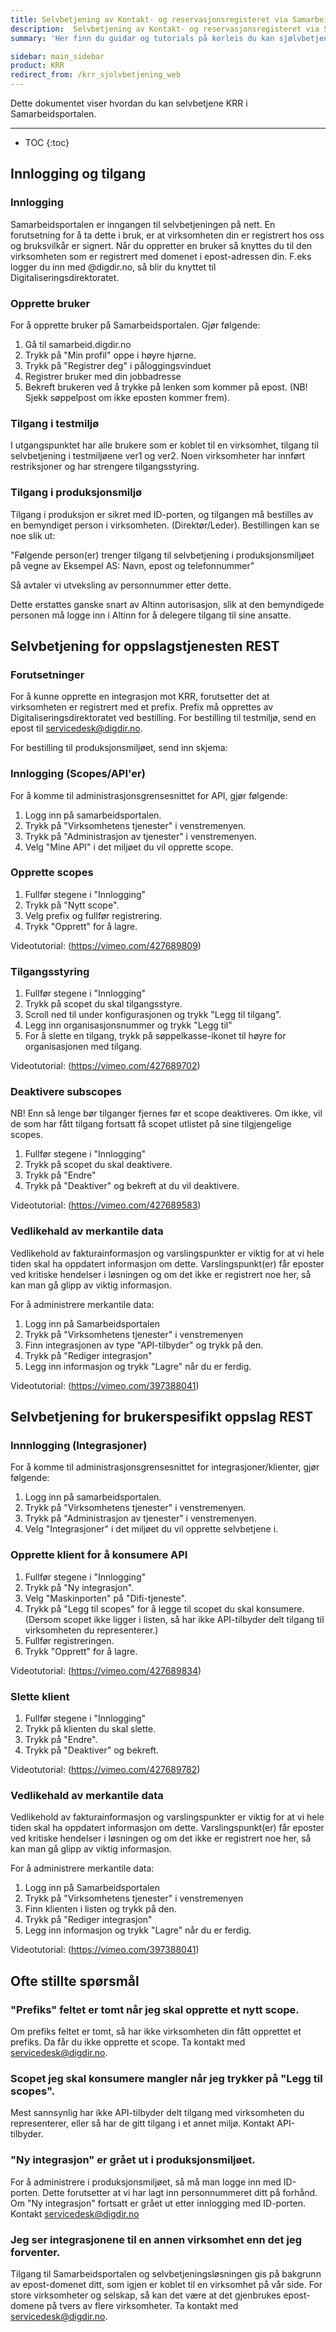```yaml
---
title: Selvbetjening av Kontakt- og reservasjonsregisteret via Samarbeidsportalen
description:  Selvbetjening av Kontakt- og reservasjonsregisteret via Samarbeidsportalen
summary: 'Her finn du guidar og tutorials på korleis du kan sjølvbetjene KRR via Samarbeidsportalen'

sidebar: main_sidebar
product: KRR
redirect_from: /krr_sjolvbetjening_web
---
```


Dette dokumentet viser hvordan du kan selvbetjene KRR i Samarbeidsportalen.

---
* TOC
{:toc}

## Innlogging og tilgang

### Innlogging

Samarbeidsportalen er inngangen til selvbetjeningen på nett. En forutsetning for å ta dette i bruk, er at virksomheten din er registrert hos oss og bruksvilkår er signert. Når du oppretter en bruker så knyttes du til den virksomheten som er registrert med domenet i epost-adressen din. F.eks logger du inn med <navn>@digdir.no, så blir du knyttet til Digitaliseringsdirektoratet.

### Opprette bruker

For å opprette bruker på Samarbeidsportalen. Gjør følgende:

1. Gå til samarbeid.digdir.no
2. Trykk på "Min profil" oppe i høyre hjørne.
3. Trykk på "Registrer deg" i påloggingsvinduet
4. Registrer bruker med din jobbadresse
5. Bekreft brukeren ved å trykke på lenken som kommer på epost. (NB! Sjekk søppelpost om ikke eposten kommer frem).

### Tilgang i testmiljø

I utgangspunktet har alle brukere som er koblet til en virksomhet, tilgang til selvbetjening i testmiljøene ver1 og ver2. Noen virksomheter har innført restriksjoner og har strengere tilgangsstyring.


### Tilgang i produksjonsmiljø

Tilgang i produksjon er sikret med ID-porten, og tilgangen må bestilles av en bemyndiget person i virksomheten. (Direktør/Leder). Bestillingen kan se noe slik ut:

"Følgende person(er) trenger tilgang til selvbetjening i produksjonsmiljøet på vegne av Eksempel AS:
Navn, epost og telefonnummer"

Så avtaler vi utveksling av personnummer etter dette.

Dette erstattes ganske snart av Altinn autorisasjon, slik at den bemyndigede personen må logge inn i Altinn for å delegere tilgang til sine ansatte.

## Selvbetjening for oppslagstjenesten REST

### Forutsetninger

For å kunne opprette en integrasjon mot KRR, forutsetter det at virksomheten er registrert med et prefix. Prefix må opprettes av Digitaliseringsdirektoratet ved bestilling. For bestilling til testmiljø, send en epost til servicedesk@digdir.no.

For bestilling til produksjonsmiljøet, send inn skjema:

### Innlogging (Scopes/API'er)

For å komme til administrasjonsgrensesnittet for API, gjør følgende:

1. Logg inn på samarbeidsportalen.
2. Trykk på "Virksomhetens tjenester" i venstremenyen.
3. Trykk på "Administrasjon av tjenester" i venstremenyen.
4. Velg "Mine API" i det miljøet du vil opprette scope.

### Opprette scopes

1. Fullfør stegene i "Innlogging"
2. Trykk på "Nytt scope".
3. Velg prefix og fullfør registrering.
4. Trykk "Opprett" for å lagre.

Videotutorial: (https://vimeo.com/427689809)

<!--kommentert bort pga død lenke under-->

<!--
[![Opprette scopes](https://samarbeid.difi.no/sites/samarbeid2/files/videotutorial_300px.png)](https://vimeo.com/427689809 "Opprette scopes")
-->
### Tilgangsstyring

1. Fullfør stegene i "Innlogging"
2. Trykk på scopet du skal tilgangsstyre.
3. Scroll ned til under konfigurasjonen og trykk "Legg til tilgang".
4. Legg inn organisasjonsnummer og trykk "Legg til"
5. For å slette en tilgang, trykk på søppelkasse-ikonet til høyre for organisasjonen med tilgang.

Videotutorial: (https://vimeo.com/427689702)

<!--kommentert bort pga død lenke under-->

<!--
[![Tilgangsstyre scopes](https://samarbeid.difi.no/sites/samarbeid2/files/videotutorial_300px.png)](https://vimeo.com/427689702 "Tilgangsstyre scopes")
-->

### Deaktivere subscopes

NB! Enn så lenge bør tilganger fjernes før et scope deaktiveres. Om ikke, vil de som har fått tilgang fortsatt få scopet utlistet på sine tilgjengelige scopes.

1. Fullfør stegene i "Innlogging"
2. Trykk på scopet du skal deaktivere.
3. Trykk på "Endre"
4. Trykk på "Deaktiver" og bekreft at du vil deaktivere.

Videotutorial: (https://vimeo.com/427689583)
<!--kommentert bort pga død lenke under-->
<!--
[![Deaktivere scopes](https://samarbeid.difi.no/sites/samarbeid2/files/videotutorial_300px.png)](https://vimeo.com/427689583 "Deaktivere scopes")
-->

### Vedlikehald av merkantile data

Vedlikehold av fakturainformasjon og varslingspunkter er viktig for at vi hele tiden skal ha oppdatert informasjon om dette. Varslingspunkt(er) får eposter ved kritiske hendelser i løsningen og om det ikke er registrert noe her, så kan man gå glipp av viktig informasjon.

For å administrere merkantile data:

1. Logg inn på Samarbeidsportalen
2. Trykk på "Virksomhetens tjenester" i venstremenyen
3. Finn integrasjonen av type "API-tilbyder" og trykk på den.
4. Trykk på "Rediger integrasjon"
5. Legg inn informasjon og trykk "Lagre" når du er ferdig.

Videotutorial: (https://vimeo.com/397388041)
<!--kommentert bort pga død lenke under-->
<!--
[![Vedlikehald av merkantile data](https://samarbeid.difi.no/sites/samarbeid2/files/videotutorial_300px.png)](https://vimeo.com/397388041 "Vedlikehald av merkantile data")
-->

## Selvbetjening for brukerspesifikt oppslag REST

### Innnlogging (Integrasjoner)

For å komme til administrasjonsgrensesnittet for integrasjoner/klienter, gjør følgende:

1. Logg inn på samarbeidsportalen.
2. Trykk på "Virksomhetens tjenester" i venstremenyen.
3. Trykk på "Administrasjon av tjenester" i venstremenyen.
4. Velg "Integrasjoner" i det miljøet du vil opprette selvbetjene i.

### Opprette klient for å konsumere API

1. Fullfør stegene i "Innlogging"
2. Trykk på "Ny integrasjon".
3. Velg "Maskinporten" på "Difi-tjeneste".
4. Trykk på "Legg til scopes" for å legge til scopet du skal konsumere. (Dersom scopet ikke ligger i listen, så har ikke API-tilbyder delt tilgang til virksomheten du representerer.)
5. Fullfør registreringen.
6. Trykk "Opprett" for å lagre.

Videotutorial: (https://vimeo.com/427689834)
<!--kommentert bort pga død lenke under-->

<!--
[![Opprette klient](https://samarbeid.difi.no/sites/samarbeid2/files/videotutorial_300px.png)](https://vimeo.com/427689834 "Opprette klient")
-->

### Slette klient

1. Fullfør stegene i "Innlogging"
2. Trykk på klienten du skal slette.
3. Trykk på "Endre".
4. Trykk på "Deaktiver" og bekreft.

Videotutorial: (https://vimeo.com/427689782)

<!--kommentert bort pga død lenke under-->

<!--
[![Deaktivere klient](https://samarbeid.difi.no/sites/samarbeid2/files/videotutorial_300px.png)](https://vimeo.com/427689782 "Deaktivere klient")
-->

### Vedlikehald av merkantile data

Vedlikehold av fakturainformasjon og varslingspunkter er viktig for at vi hele tiden skal ha oppdatert informasjon om dette. Varslingspunkt(er) får eposter ved kritiske hendelser i løsningen og om det ikke er registrert noe her, så kan man gå glipp av viktig informasjon.

For å administrere merkantile data:

1. Logg inn på Samarbeidsportalen
2. Trykk på "Virksomhetens tjenester" i venstremenyen
3. Finn klienten i listen og trykk på den.
4. Trykk på "Rediger integrasjon"
5. Legg inn informasjon og trykk "Lagre" når du er ferdig.

Videotutorial: (https://vimeo.com/397388041)
<!--kommentert bort pga død lenke under-->

<!--
[![Vedlikehald av merkantile data](https://samarbeid.difi.no/sites/samarbeid2/files/videotutorial_300px.png)](https://vimeo.com/397388041 "Vedlikehald av merkantile data")
-->

## Ofte stillte spørsmål

### "Prefiks" feltet er tomt når jeg skal opprette et nytt scope.

Om prefiks feltet er tomt, så har ikke virksomheten din fått opprettet et prefiks. Da får du ikke opprette et scope. Ta kontakt med servicedesk@digdir.no.

### Scopet jeg skal konsumere mangler når jeg trykker på "Legg til scopes".

Mest sannsynlig har ikke API-tilbyder delt tilgang med virksomheten du representerer, eller så har de gitt tilgang i et annet miljø. Kontakt API-tilbyder.

### "Ny integrasjon" er grået ut i produksjonsmiljøet.

For å administrere i produksjonsmiljøet, så må man logge inn med ID-porten. Dette forutsetter at vi har lagt inn personnummeret ditt på forhånd. Om "Ny integrasjon" fortsatt er grået ut etter innlogging med ID-porten. Kontakt servicedesk@digdir.no

### Jeg ser integrasjonene til en annen virksomhet enn det jeg forventer.

Tilgang til Samarbeidsportalen og selvbetjeningsløsningen gis på bakgrunn av epost-domenet ditt, som igjen er koblet til en virksomhet på vår side.  For store virksomheter og selskap, så kan det være at det gjenbrukes epost-domene på tvers av flere virksomheter. Ta kontakt med servicedesk@digdir.no.
